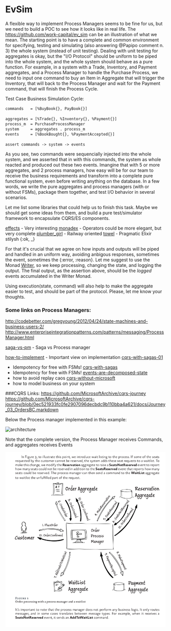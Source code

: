 # EvSim


A flexible way to implement Process Managers seems to be fine for us, but we need to build a POC to see how it looks like in real life. The  https://github.com/work-capital/ev_sim can be an illustration of what we mean. The starting point is to have a complete and common environment for specifying, testing and simulating (also answering @Papipo comment n. 3) the whole system (instead of unit testing). Dealing with unit testing for aggregates is okay, but the "I/O Protocol"  should be uniform to be piped into the whole system, and the whole system should behave as a pure function. For example, in a system with a Trade, Inventory, and Payment aggregates, and a Process Manager to handle the Purchase Process, we need to input one command to buy an Item in Aggregate that will trigger the Inventory, that will back to the Process Manager and wait for the Payment command, that will finish the Process Cycle. 

Test Case Business Simulation Cycle: 

```
commands   = [%BuyBook{}, PayBook{}]

aggregates = [%Trade{}, %Inventory{}, %Payment{}]
process_m  = PurchaseProcessManager
system     = aggregates . process_m
events     = [%BookBought{}, %PaymentAccepted{}]

assert commands -> system -> events
```

As you see, two commands were sequencially injected into the whole system, and we asserted that in with this commands, the system as whole reacted and produced out these two events. Imangine that with 5 or more aggregates, and 2 process managers, how easy will be for our team to receive the business requirements and transform into a complete pure functional system, even before writing anything on the database. In a few words, we write the pure aggregates and process managers (with or without FSMs), package them together, and test I/O behavior in several scenarios. 


Let me list some libraries that could help us to finish this task. Maybe we should get some ideas from them, and build a pure test/simulator framework to encapsulate  CQRS/ES components.


[effects](https://hex.pm/packages/effects) - Very interesting 
[monadex](https://hex.pm/packages/monadex) - Operators could be more elegant,
but very complete 
[plumber_girl](https://hex.pm/packages/plumber_girl) - Railway oriented 
[towel](https://github.com/knrz/towel) - Pragmatic Elixir stilysh {:ok, _}

For that it's crucial that we agree on how inputs and outputs will be piped and
handled in an uniform way, avoiding anbigous responses, sometimes the event,
sometimes the {:error, :reason}. Let me suggest to use the Monad
[Writer](https://hexdocs.pm/monadex/Monad.Writer.html#content), so we keep
processing, changing the state, and logging the output. The final output, as the
assertion above, should be the *logged* events accumulated in the Writer Monad.

Using execution(state, command) will also help to make the aggregate easier to
test, and should be part of the protocol. Please, let me know your thoughts.


### Some links on Process Managers:
http://codebetter.com/gregyoung/2012/04/24/state-machines-and-business-users-2/ 
http://www.enterpriseintegrationpatterns.com/patterns/messaging/ProcessManager.html 

[saga-vs-pm](http://blog.devarchive.net/2015/11/saga-vs-process-manager.html) -
Saga vs Process manager

[how-to-implement](http://softwareengineering.stackexchange.com/questions/332942/how-to-implement-a-process-manager-in-event-sourcing) - Important view on implementation
[cqrs-with-sagas-01](http://blog.jonathanoliver.com/cqrs-sagas-with-event-sourcing-part-i-of-ii/)
- Idempotency for free with FSMs!
[cqrs-with-sagas](http://blog.jonathanoliver.com/cqrs-sagas-with-event-sourcing-part-ii-of-ii/)
- Idempotency for free with FSMs!
[events-are-decomposed-state](http://stackoverflow.com/questions/38121164/multiple-commands-for-single-process-in-cqrs)
- how to avoid replay caos
[cqrs-without-microsoft](http://udidahan.com/2012/03/29/a-cqrs-journey-with-and-without-microsoft/)
- how to model business on your system



###CQRS Links: 
https://github.com/MicrosoftArchive/cqrs-journey 
https://github.com/MicrosoftArchive/cqrs-journey/blob/0ec521933fc0fe2907096decbdc9b110bba4a621/docs/Journey_03_OrdersBC.markdown



Below the Process manager implemented in this example: 


![architecture](https://raw.githubusercontent.com/MicrosoftArchive/cqrs-journey/0ec521933fc0fe2907096decbdc9b110bba4a621/docs/images/Journey_03_Architecture_02.png)

Note that the complete version, the Process Manager receives Commands, and
aggregates receives Events

![complete-flow](docs/complete-process-manager.png)
